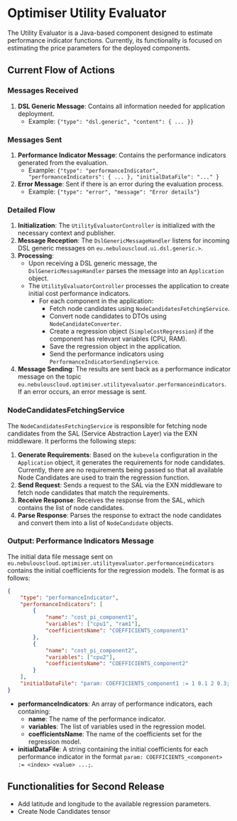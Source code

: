 # Optimiser Utility Evaluator

The Utility Evaluator is a Java-based component designed to estimate performance indicator functions. Currently, its functionality is focused on estimating the price parameters for the deployed components.


## Current Flow of Actions

### Messages Received
1. **DSL Generic Message**: Contains all information needed for application deployment.
   - Example: `{"type": "dsl.generic", "content": { ... }}`

### Messages Sent
1. **Performance Indicator Message**: Contains the performance indicators generated from the evaluation.
   - Example: `{"type": "performanceIndicator", "performanceIndicators": { ... }, "initialDataFile": "..." }`
2. **Error Message**: Sent if there is an error during the evaluation process.
   - Example: `{"type": "error", "message": "Error details"}`

### Detailed Flow
1. **Initialization**: The `UtilityEvaluatorController` is initialized with the necessary context and publisher.
2. **Message Reception**: The `DslGenericMessageHandler` listens for incoming DSL generic messages on `eu.nebulouscloud.ui.dsl.generic.>`.
3. **Processing**:
   - Upon receiving a DSL generic message, the `DslGenericMessageHandler` parses the message into an `Application` object.
   - The `UtilityEvaluatorController` processes the application to create initial cost performance indicators.
     - For each component in the application:
       - Fetch node candidates using `NodeCandidatesFetchingService`.
       - Convert node candidates to DTOs using `NodeCandidateConverter`.
       - Create a regression object (`SimpleCostRegression`) if the component has relevant variables (CPU, RAM).
       - Save the regression object in the application.
       - Send the performance indicators using `PerformanceIndicatorSendingService`.
4. **Message Sending**: The results are sent back as a performance indicator message on the topic `eu.nebulouscloud.optimiser.utilityevaluator.performanceindicators`. If an error occurs, an error message is sent.

### NodeCandidatesFetchingService
The `NodeCandidatesFetchingService` is responsible for fetching node candidates from the SAL (Service Abstraction Layer) via the EXN middleware. It performs the following steps:

1. **Generate Requirements**: Based on the `kubevela` configuration in the `Application` object, it generates the requirements for node candidates. Currently, there are no requirements being passed so that all available Node Candidates are used to train the regression function.
2. **Send Request**: Sends a request to the SAL via the EXN middleware to fetch node candidates that match the requirements.
3. **Receive Response**: Receives the response from the SAL, which contains the list of node candidates.
4. **Parse Response**: Parses the response to extract the node candidates and convert them into a list of `NodeCandidate` objects.

### Output: Performance Indicators Message
The initial data file message sent on `eu.nebulouscloud.optimiser.utilityevaluator.performanceindicators` contains the initial coefficients for the regression models. The format is as follows:

```json
{
    "type": "performanceIndicator",
    "performanceIndicators": [
        {
            "name": "cost_pi_component1",
            "variables": ["cpu1", "ram1"],
            "coefficientsName": "COEFFICIENTS_component1"
        },
        {
            "name": "cost_pi_component2",
            "variables": ["cpu2"],
            "coefficientsName": "COEFFICIENTS_component2"
        }
    ],
    "initialDataFile": "param: COEFFICIENTS_component1 := 1 0.1 2 0.3; param: COEFFICIENTS_component2 := 1 0.1;"
}
```

- **performanceIndicators**: An array of performance indicators, each containing:
  - **name**: The name of the performance indicator.
  - **variables**: The list of variables used in the regression model.
  - **coefficientsName**: The name of the coefficients set for the regression model.
- **initialDataFile**: A string containing the initial coefficients for each performance indicator in the format `param: COEFFICIENTS_<component> := <index> <value> ...;`.

## Functionalities for Second Release
- Add latitude and longitude to the available regression parameters.
- Create Node Candidates tensor

